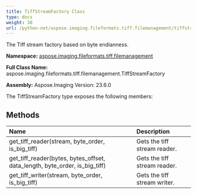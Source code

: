 ```yaml
---
title: TiffStreamFactory Class
type: docs
weight: 30
url: /python-net/aspose.imaging.fileformats.tiff.filemanagement/tiffstreamfactory/
---
```


The Tiff stream factory based on byte endianness.

**Namespace:** [aspose.imaging.fileformats.tiff.filemanagement](/imaging/python-net/aspose.imaging.fileformats.tiff.filemanagement/)

**Full Class Name:** aspose.imaging.fileformats.tiff.filemanagement.TiffStreamFactory

**Assembly:**  Aspose.Imaging Version: 23.6.0

The TiffStreamFactory type exposes the following members:
## **Methods**
|**Name**|**Description**|
| :- | :- |
|get_tiff_reader(stream, byte_order, is_big_tiff)|Gets the tiff stream reader.|
|get_tiff_reader(bytes, bytes_offset, data_length, byte_order, is_big_tiff)|Gets the tiff stream reader.|
|get_tiff_writer(stream, byte_order, is_big_tiff)|Gets the tiff stream writer.|
